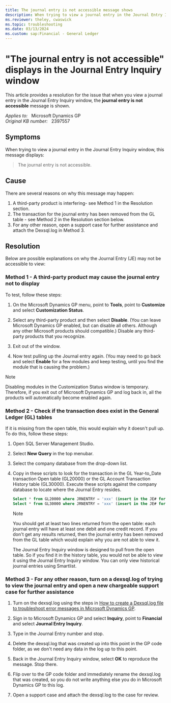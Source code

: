```yaml
---
title: The journal entry is not accessible message shows
description: When trying to view a journal entry in the Journal Entry Inquiry window, this message displays - The journal entry is not accessible. Provides a resolution.
ms.reviewer: theley, cwaswick
ms.topic: troubleshooting
ms.date: 03/13/2024
ms.custom: sap:Financial - General Ledger
---
```

# "The journal entry is not accessible" displays in the Journal Entry Inquiry window

This article provides a resolution for the issue that when you view a journal entry in the Journal Entry Inquiry window, the **journal entry is not accessible** message is shown.

_Applies to:_ &nbsp; Microsoft Dynamics GP  
_Original KB number:_ &nbsp; 2397557

## Symptoms

When trying to view a journal entry in the Journal Entry Inquiry window, this message displays:

> The journal entry is not accessible.

## Cause

There are several reasons on why this message may happen:

1. A third-party product is interfering- see Method 1 in the Resolution section.
2. The transaction for the journal entry has been removed from the GL table - see Method 2 in the Resolution section below.
3. For any other reason, open a support case for further assistance and attach the Dexsql.log in Method 3.

## Resolution

Below are possible explanations on why the Journal Entry (JE) may not be accessible to view:

### Method 1 - A third-party product may cause the journal entry not to display

To test, follow these steps:

1. On the Microsoft Dynamics GP menu, point to **Tools**, point to **Customize** and select **Customization Status**.

2. Select any third-party product and then select **Disable**. (You can leave Microsoft Dynamics GP enabled, but can disable all others. Although any other Microsoft products should compatible.) Disable any third-party products that you recognize.

3. Exit out of the window.

4. Now test pulling up the Journal entry again. (You may need to go back and select **Enable** for a few modules and keep testing, until you find the module that is causing the problem.)

> [!NOTE]
> Disabling modules in the Customization Status window is temporary. Therefore, if you exit out of Microsoft Dynamics GP and log back in, all the products will automatically become enabled again.

### Method 2 - Check if the transaction does exist in the General Ledger (GL) tables

If it is missing from the open table, this would explain why it doesn't pull up. To do this, follow these steps:

1. Open SQL Server Management Studio.
2. Select **New Query** in the top menubar.
3. Select the company database from the drop-down list.
4. Copy in these scripts to look for the transaction in the GL Year-to_Date transaction Open table (GL20000) or the GL Account Transaction History table (GL30000). Execute these scripts against the company database to locate where the Journal Entry resides.

    ```sql
    Select * from GL20000 where JRNENTRY = 'xxx' (insert in the JE# for the xxx placeholder)
    Select * from GL30000 where JRNENTRY = 'xxx' (insert in the JE# for the xxx placeholder)
    ```

    > [!NOTE]
    > You should get at least two lines returned from the open table: each journal entry will have at least one debit and one credit record. If you don't get any results returned, then the journal entry has been removed from the GL table which would explain why you are not able to view it.
    >
    > The Journal Entry Inquiry window is designed to pull from the open table. So if you find it in the history table, you would not be able to view it using the Journal Entry Inquiry window. You can only view historical journal entries using Smartlist.

### Method 3 - For any other reason, turn on a dexsql.log of trying to view the journal entry and open a new chargeable support case for further assistance

1. Turn on the dexsql.log using the steps in [How to create a Dexsql.log file to troubleshoot error messages in Microsoft Dynamics GP](https://support.microsoft.com/topic/kb-850996-how-to-create-a-dexsql-log-file-to-troubleshoot-error-messages-in-microsoft-dynamics-gp-67f4d9e9-51dd-69a8-57d8-6625416e3cb1).

2. Sign in to Microsoft Dynamics GP and select **Inquiry**, point to **Financial** and select **Journal Entry Inquiry**.
3. Type in the Journal Entry number and stop.
4. Delete the dexsql.log that was created up into this point in the GP code folder, as we don't need any data in the log up to this point.
5. Back in the Journal Entry Inquiry window, select **OK** to reproduce the message. Stop there.
6. Flip over to the GP code folder and immediately rename the dexsql.log that was created, so you do not write anything else you do in Microsoft Dynamics GP to this log.
7. Open a support case and attach the dexsql.log to the case for review.

